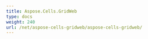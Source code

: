 ```yaml
---
title: Aspose.Cells.GridWeb
type: docs
weight: 240
url: /net/aspose-cells-gridweb/aspose-cells-gridweb/
---
```



